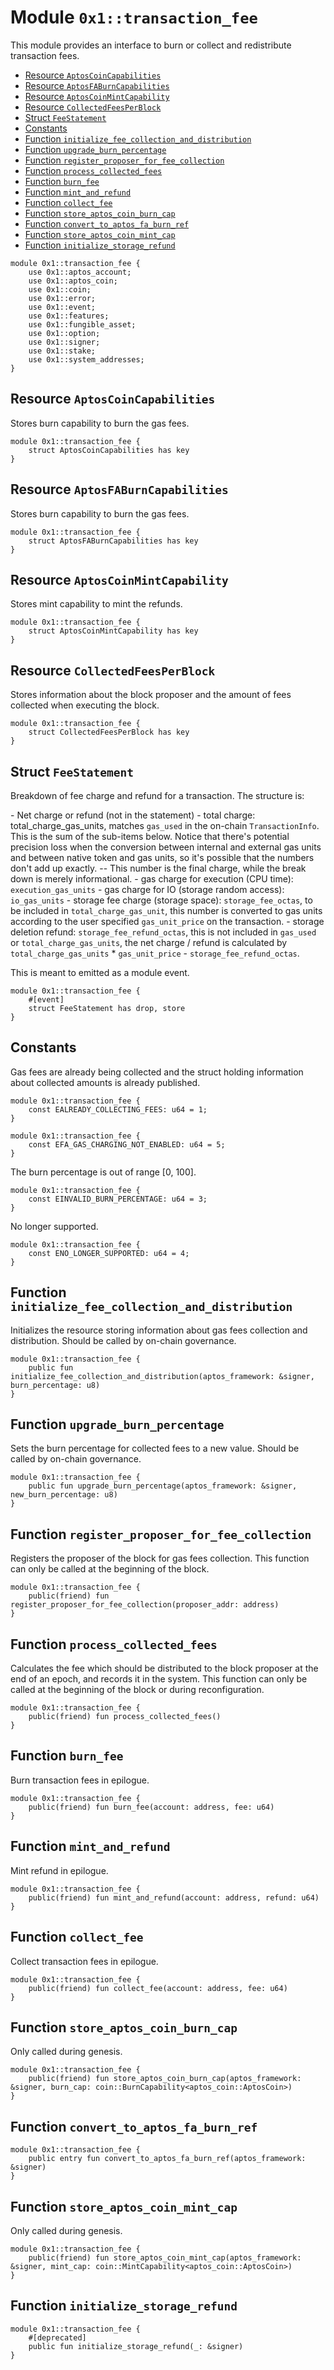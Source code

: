 
<a id="0x1_transaction_fee"></a>

# Module `0x1::transaction_fee`

This module provides an interface to burn or collect and redistribute transaction fees.


-  [Resource `AptosCoinCapabilities`](#0x1_transaction_fee_AptosCoinCapabilities)
-  [Resource `AptosFABurnCapabilities`](#0x1_transaction_fee_AptosFABurnCapabilities)
-  [Resource `AptosCoinMintCapability`](#0x1_transaction_fee_AptosCoinMintCapability)
-  [Resource `CollectedFeesPerBlock`](#0x1_transaction_fee_CollectedFeesPerBlock)
-  [Struct `FeeStatement`](#0x1_transaction_fee_FeeStatement)
-  [Constants](#@Constants_0)
-  [Function `initialize_fee_collection_and_distribution`](#0x1_transaction_fee_initialize_fee_collection_and_distribution)
-  [Function `upgrade_burn_percentage`](#0x1_transaction_fee_upgrade_burn_percentage)
-  [Function `register_proposer_for_fee_collection`](#0x1_transaction_fee_register_proposer_for_fee_collection)
-  [Function `process_collected_fees`](#0x1_transaction_fee_process_collected_fees)
-  [Function `burn_fee`](#0x1_transaction_fee_burn_fee)
-  [Function `mint_and_refund`](#0x1_transaction_fee_mint_and_refund)
-  [Function `collect_fee`](#0x1_transaction_fee_collect_fee)
-  [Function `store_aptos_coin_burn_cap`](#0x1_transaction_fee_store_aptos_coin_burn_cap)
-  [Function `convert_to_aptos_fa_burn_ref`](#0x1_transaction_fee_convert_to_aptos_fa_burn_ref)
-  [Function `store_aptos_coin_mint_cap`](#0x1_transaction_fee_store_aptos_coin_mint_cap)
-  [Function `initialize_storage_refund`](#0x1_transaction_fee_initialize_storage_refund)


```move
module 0x1::transaction_fee {
    use 0x1::aptos_account;
    use 0x1::aptos_coin;
    use 0x1::coin;
    use 0x1::error;
    use 0x1::event;
    use 0x1::features;
    use 0x1::fungible_asset;
    use 0x1::option;
    use 0x1::signer;
    use 0x1::stake;
    use 0x1::system_addresses;
}
```


<a id="0x1_transaction_fee_AptosCoinCapabilities"></a>

## Resource `AptosCoinCapabilities`

Stores burn capability to burn the gas fees.


```move
module 0x1::transaction_fee {
    struct AptosCoinCapabilities has key
}
```


<a id="0x1_transaction_fee_AptosFABurnCapabilities"></a>

## Resource `AptosFABurnCapabilities`

Stores burn capability to burn the gas fees.


```move
module 0x1::transaction_fee {
    struct AptosFABurnCapabilities has key
}
```


<a id="0x1_transaction_fee_AptosCoinMintCapability"></a>

## Resource `AptosCoinMintCapability`

Stores mint capability to mint the refunds.


```move
module 0x1::transaction_fee {
    struct AptosCoinMintCapability has key
}
```


<a id="0x1_transaction_fee_CollectedFeesPerBlock"></a>

## Resource `CollectedFeesPerBlock`

Stores information about the block proposer and the amount of fees
collected when executing the block.


```move
module 0x1::transaction_fee {
    struct CollectedFeesPerBlock has key
}
```


<a id="0x1_transaction_fee_FeeStatement"></a>

## Struct `FeeStatement`

Breakdown of fee charge and refund for a transaction.
The structure is:

&#45; Net charge or refund (not in the statement)
&#45; total charge: total_charge_gas_units, matches `gas_used` in the on&#45;chain `TransactionInfo`.
This is the sum of the sub&#45;items below. Notice that there&apos;s potential precision loss when
the conversion between internal and external gas units and between native token and gas
units, so it&apos;s possible that the numbers don&apos;t add up exactly. &#45;&#45; This number is the final
charge, while the break down is merely informational.
&#45; gas charge for execution (CPU time): `execution_gas_units`
&#45; gas charge for IO (storage random access): `io_gas_units`
&#45; storage fee charge (storage space): `storage_fee_octas`, to be included in
`total_charge_gas_unit`, this number is converted to gas units according to the user
specified `gas_unit_price` on the transaction.
&#45; storage deletion refund: `storage_fee_refund_octas`, this is not included in `gas_used` or
`total_charge_gas_units`, the net charge / refund is calculated by
`total_charge_gas_units` &#42; `gas_unit_price` &#45; `storage_fee_refund_octas`.

This is meant to emitted as a module event.


```move
module 0x1::transaction_fee {
    #[event]
    struct FeeStatement has drop, store
}
```


<a id="@Constants_0"></a>

## Constants


<a id="0x1_transaction_fee_EALREADY_COLLECTING_FEES"></a>

Gas fees are already being collected and the struct holding
information about collected amounts is already published.


```move
module 0x1::transaction_fee {
    const EALREADY_COLLECTING_FEES: u64 = 1;
}
```


<a id="0x1_transaction_fee_EFA_GAS_CHARGING_NOT_ENABLED"></a>



```move
module 0x1::transaction_fee {
    const EFA_GAS_CHARGING_NOT_ENABLED: u64 = 5;
}
```


<a id="0x1_transaction_fee_EINVALID_BURN_PERCENTAGE"></a>

The burn percentage is out of range [0, 100].


```move
module 0x1::transaction_fee {
    const EINVALID_BURN_PERCENTAGE: u64 = 3;
}
```


<a id="0x1_transaction_fee_ENO_LONGER_SUPPORTED"></a>

No longer supported.


```move
module 0x1::transaction_fee {
    const ENO_LONGER_SUPPORTED: u64 = 4;
}
```


<a id="0x1_transaction_fee_initialize_fee_collection_and_distribution"></a>

## Function `initialize_fee_collection_and_distribution`

Initializes the resource storing information about gas fees collection and
distribution. Should be called by on&#45;chain governance.


```move
module 0x1::transaction_fee {
    public fun initialize_fee_collection_and_distribution(aptos_framework: &signer, burn_percentage: u8)
}
```


<a id="0x1_transaction_fee_upgrade_burn_percentage"></a>

## Function `upgrade_burn_percentage`

Sets the burn percentage for collected fees to a new value. Should be called by on&#45;chain governance.


```move
module 0x1::transaction_fee {
    public fun upgrade_burn_percentage(aptos_framework: &signer, new_burn_percentage: u8)
}
```


<a id="0x1_transaction_fee_register_proposer_for_fee_collection"></a>

## Function `register_proposer_for_fee_collection`

Registers the proposer of the block for gas fees collection. This function
can only be called at the beginning of the block.


```move
module 0x1::transaction_fee {
    public(friend) fun register_proposer_for_fee_collection(proposer_addr: address)
}
```


<a id="0x1_transaction_fee_process_collected_fees"></a>

## Function `process_collected_fees`

Calculates the fee which should be distributed to the block proposer at the
end of an epoch, and records it in the system. This function can only be called
at the beginning of the block or during reconfiguration.


```move
module 0x1::transaction_fee {
    public(friend) fun process_collected_fees()
}
```


<a id="0x1_transaction_fee_burn_fee"></a>

## Function `burn_fee`

Burn transaction fees in epilogue.


```move
module 0x1::transaction_fee {
    public(friend) fun burn_fee(account: address, fee: u64)
}
```


<a id="0x1_transaction_fee_mint_and_refund"></a>

## Function `mint_and_refund`

Mint refund in epilogue.


```move
module 0x1::transaction_fee {
    public(friend) fun mint_and_refund(account: address, refund: u64)
}
```


<a id="0x1_transaction_fee_collect_fee"></a>

## Function `collect_fee`

Collect transaction fees in epilogue.


```move
module 0x1::transaction_fee {
    public(friend) fun collect_fee(account: address, fee: u64)
}
```


<a id="0x1_transaction_fee_store_aptos_coin_burn_cap"></a>

## Function `store_aptos_coin_burn_cap`

Only called during genesis.


```move
module 0x1::transaction_fee {
    public(friend) fun store_aptos_coin_burn_cap(aptos_framework: &signer, burn_cap: coin::BurnCapability<aptos_coin::AptosCoin>)
}
```


<a id="0x1_transaction_fee_convert_to_aptos_fa_burn_ref"></a>

## Function `convert_to_aptos_fa_burn_ref`



```move
module 0x1::transaction_fee {
    public entry fun convert_to_aptos_fa_burn_ref(aptos_framework: &signer)
}
```


<a id="0x1_transaction_fee_store_aptos_coin_mint_cap"></a>

## Function `store_aptos_coin_mint_cap`

Only called during genesis.


```move
module 0x1::transaction_fee {
    public(friend) fun store_aptos_coin_mint_cap(aptos_framework: &signer, mint_cap: coin::MintCapability<aptos_coin::AptosCoin>)
}
```


<a id="0x1_transaction_fee_initialize_storage_refund"></a>

## Function `initialize_storage_refund`



```move
module 0x1::transaction_fee {
    #[deprecated]
    public fun initialize_storage_refund(_: &signer)
}
```
